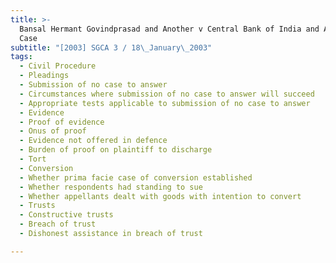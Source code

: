 ```yaml
---
title: >-
  Bansal Hermant Govindprasad and Another v Central Bank of India and Another
  Case
subtitle: "[2003] SGCA 3 / 18\_January\_2003"
tags:
  - Civil Procedure
  - Pleadings
  - Submission of no case to answer
  - Circumstances where submission of no case to answer will succeed
  - Appropriate tests applicable to submission of no case to answer
  - Evidence
  - Proof of evidence
  - Onus of proof
  - Evidence not offered in defence
  - Burden of proof on plaintiff to discharge
  - Tort
  - Conversion
  - Whether prima facie case of conversion established
  - Whether respondents had standing to sue
  - Whether appellants dealt with goods with intention to convert
  - Trusts
  - Constructive trusts
  - Breach of trust
  - Dishonest assistance in breach of trust

---
```


